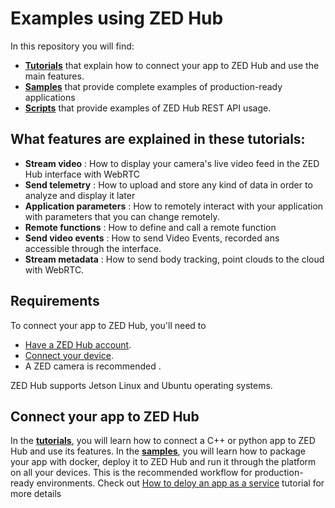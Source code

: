 # Examples using ZED Hub

In this repository you will find:
- [**Tutorials**](./tutorials/) that explain how to connect your app to ZED Hub and use the main features.
- [**Samples**](./samples/README.md) that provide complete examples of production-ready applications
- [**Scripts**](./scripts/README.md) that provide examples of ZED Hub REST API usage.

## What features are explained in these tutorials:

- **Stream video** : How to display your camera's live video feed in the ZED Hub interface with WebRTC
- **Send telemetry** : How to upload and store any kind of data in order to analyze and display it later
- **Application parameters** : How to remotely interact with your application with parameters that you can change remotely.
- **Remote functions** : How to define and call a remote function
- **Send video events** : How to send Video Events, recorded ans accessible through the interface.
- **Stream metadata** : How to send body tracking, point clouds to the cloud with WebRTC.

## Requirements
To connect your app to ZED Hub, you'll need to
- [Have a ZED Hub account](https://hub.stereolabs.com).
- [Connect your device](https://www.stereolabs.com/docs/cloud/overview/setup-device/).
- A ZED camera is recommended .

ZED Hub supports Jetson Linux and Ubuntu operating systems.

## Connect your app to ZED Hub
In the [**tutorials**](./tutorials/), you will learn how to connect a C++ or python app to ZED Hub and use its features.
In the [**samples**](./samples/), you will learn how to package your app with docker, deploy it to ZED Hub and run it through the platform on all your devices. This is the recommended workflow for production-ready environments. Check out [How to deloy an app as a service](./deploy_as_a_service.md) tutorial for more details